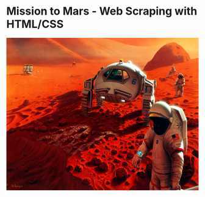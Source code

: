 # Mission to Mars - Web Scraping with HTML/CSS
<img src="images/mission-to-mars_header.jpeg" width="1100" height="400">

